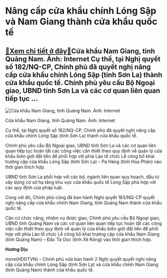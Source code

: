 Nâng cấp cửa khẩu chính Lóng Sập và Nam Giang thành cửa khẩu quốc tế
====================================================================

[:gift:Xem chi tiết ở đây:gift:](https://hddtvn.com/nang-cap-cua-khau-chinh-long-sap-va-nam-giang-thanh-cua-khau-quoc-te-2/)Cửa khẩu Nam Giang, tỉnh Quảng Nam. Ảnh: Internet Cụ thể, tại Nghị quyết số 182/NQ-CP, Chính phủ đã quyết nghị nâng cấp cửa khẩu chính Lóng Sập (tỉnh Sơn La) thành cửa khẩu quốc tế. Chính phủ yêu cầu Bộ Ngoại giao, UBND tỉnh Sơn La và các cơ quan liên quan tiếp tục …
---------------------------------------------------------------------------------------------------------------------------------------------------------------------------------------------------------------------------------------------------------------------------





![Cửa khẩu Nam Giang, tỉnh Quảng Nam. Ảnh: Internet](https://hddtvn.com/wp-content/uploads/2021/01/1948_cuakhaung-160884267745772377251.jpg "Cửa khẩu Nam Giang, tỉnh Quảng Nam. Ảnh: Internet")


Cửa khẩu Nam Giang, tỉnh Quảng Nam. Ảnh: Internet



Cụ thể, tại Nghị quyết số 182/NQ-CP, Chính phủ đã quyết nghị nâng cấp cửa khẩu chính Lóng Sập (tỉnh Sơn La) thành cửa khẩu quốc tế.


Chính phủ yêu cầu Bộ Ngoại giao, UBND tỉnh Sơn La và các cơ quan liên quan tiếp tục hoàn tất các công việc cần thiết theo quy định về quản lý cửa khẩu biên giới đất liền để phối hợp với phía Lào tổ chức Lễ công bố khai trương cặp cửa khẩu Lóng Sập (tỉnh Sơn La) – Pa Háng (tỉnh Hủa Phăn) vào thời gian thích hợp.


UBND tỉnh Sơn La phối hợp với các bộ, ngành liên quan quy hoạch, đầu tư xây dựng cơ sở hạ tầng khu vực cửa khẩu quốc tế Lóng Sập phù hợp với các quy định của pháp luật.


Cùng với đó, Chính phủ cũng đã ban hành Nghị quyết 183/NQ-CP quyết nghị nâng cấp cửa khẩu chính Nam Giang, tỉnh Quảng Nam thành cửa khẩu quốc tế.


Căn cứ chức năng, nhiệm vụ được giao, Chính phủ yêu cầu Bộ Ngoại giao, UBND tỉnh Quảng Nam và các cơ quan liên quan tiếp tục hoàn tất các công việc cần thiết theo quy định về quản lý cửa khẩu biên giới đất liền để phối hợp với phía Lào tổ chức Lễ công bố khai trương cặp cửa khẩu Nam Giang (tỉnh Quảng Nam) – Đắc Tà Oọc (tỉnh Xê Kông) vào thời gian thích hợp.




**Hương Dịu**



more(HDDTVN) – Chính phủ vừa ban hành 2 Nghị quyết quyết nghị nâng cấp cửa khẩu chính Lóng Sập (tỉnh Sơn La) và cửa khẩu chính Nam Giang (tỉnh Quảng Nam) thành cửa khẩu quốc tế.

